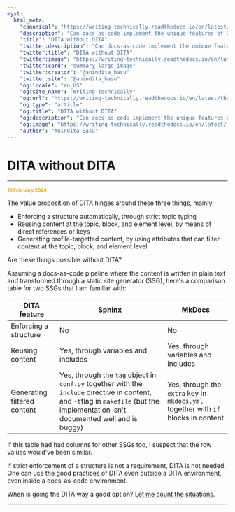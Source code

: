 ```yaml
---
myst:
  html_meta:
    "canonical": "https://writing-technically.readthedocs.io/en/latest/thoughts-dita-without-dita.html"
    "description": "Can docs-as-code implement the unique features of DITA"
    "title": "DITA without DITA"
    "twitter:description": "Can docs-as-code implement the unique features of DITA"
    "twitter:title": "DITA without DITA"
    "twitter:image": "https://writing-technically.readthedocs.io/en/latest/_static/wordcloud.jpg"
    "twitter:card": "summary_large_image"
    "twitter:creator": "@anindita_basu"
    "twitter:site": "@anindita_basu"
    "og:locale": "en_US"
    "og:site_name": "Writing technically"
    "og:url": "https://writing-technically.readthedocs.io/en/latest/thoughts-dita-without-dita.html"
    "og:type": "article"
    "og:title": "DITA without DITA"
    "og:description": "Can docs-as-code implement the unique features of DITA"
    "og:image": "https://writing-technically.readthedocs.io/en/latest/_static/wordcloud.jpg"
    "author": "Anindita Basu"
---
```


# DITA without DITA

<hr/>
<p style="font-weight:bold;font-size:75%;color:orange">19 February 2024</p>

The value proposition of DITA hinges around these three things, mainly:
-  Enforcing a structure automatically, through strict topic typing
-  Reusing content at the topic, block, and element level, by means of direct references or keys
-  Generating profile-targetted content, by using attributes that can filter content at the topic, block, and element level

Are these things possible without DITA?

Assuming a docs-as-code pipeline where the content is written in plain text and transformed through a static site generator (SSG), here's a comparison table for two SSGs that I am familiar with:

| DITA feature | Sphinx | MkDocs |
|---- |----| ---- | 
| Enforcing a structure | No | No |
| Reusing content | Yes, through variables and includes | Yes, through variables and includes |
| Generating filtered content | Yes, through the `tag` object in `conf.py` together with the `include` directive in content, and `-t`flag in `makefile` (but the implementation isn't documented well and is buggy) | Yes, through the `extra` key in `mkdocs.yml` together with `if` blocks in content |

If this table had had columns for other SSGs too, I suspect that the row values would've been similar. 

If strict enforcement of a structure is not a requirement, DITA is not needed. One can use the good practices of DITA even outside a DITA environment, even inside a docs-as-code environment.

When is going the DITA way a good option? [Let me count the situations](thoughts-dita-tipping-point.md).

<hr/>
